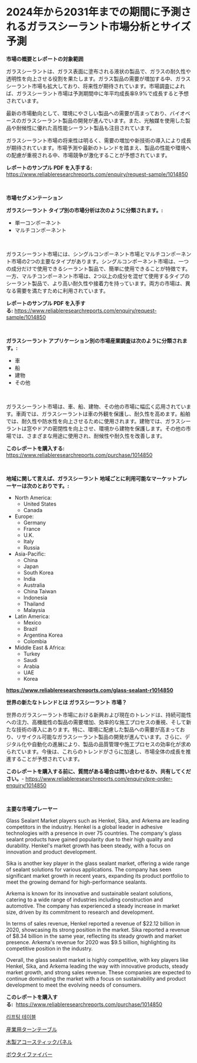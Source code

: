 <p><h1>2024年から2031年までの期間に予測されるガラスシーラント市場分析とサイズ予測</h1></p><p><strong>市場の概要とレポートの対象範囲</strong></p>
<p><p>ガラスシーラントは、ガラス表面に塗布される液状の製品で、ガラスの耐久性や透明性を向上させる役割を果たします。ガラス製品の需要が増加する中、ガラスシーラント市場も拡大しており、将来性が期待されています。市場調査によれば、ガラスシーラント市場は予測期間中に年平均成長率9.9%で成長すると予想されています。</p><p>最新の市場動向として、環境にやさしい製品への需要が高まっており、バイオベースのガラスシーラント製品の開発が進んでいます。また、光触媒を使用した製品や耐候性に優れた高性能シーラント製品も注目されています。</p><p>ガラスシーラント市場の将来性は明るく、需要の増加や新技術の導入により成長が期待されています。市場予測や最新のトレンドを踏まえ、製品の性能や環境への配慮が重視される中、市場競争が激化することが予想されています。</p></p>
<p><strong>レポートのサンプル PDF を入手する:</strong> <a href="https://www.reliableresearchreports.com/enquiry/request-sample/1014850">https://www.reliableresearchreports.com/enquiry/request-sample/1014850</a></p>
<p>&nbsp;</p>
<p><strong>市場セグメンテーション</strong></p>
<p><strong>ガラスシーラント タイプ別の市場分析は次のように分類されます。:</strong></p>
<p><ul><li>単一コンポーネント</li><li>マルチコンポーネント</li></ul></p>
<p>&nbsp;</p>
<p><p>ガラスシーラント市場には、シングルコンポーネント市場とマルチコンポーネント市場の2つの主要なタイプがあります。シングルコンポーネント市場は、一つの成分だけで使用できるシーラント製品で、簡単に使用できることが特徴です。一方、マルチコンポーネント市場は、2つ以上の成分を混ぜて使用するタイプのシーラント製品で、より高い耐久性や接着力を持っています。両方の市場は、異なる需要を満たすために利用されています。</p></p>
<p><strong>レポートのサンプル PDF を入手する:</strong>&nbsp;<a href="https://www.reliableresearchreports.com/enquiry/request-sample/1014850">https://www.reliableresearchreports.com/enquiry/request-sample/1014850</a></p>
<p>&nbsp;</p>
<p><strong> ガラスシーラント アプリケーション別の市場産業調査は次のように分類されます。:</strong></p>
<p><ul><li>車</li><li>船</li><li>建物</li><li>その他</li></ul></p>
<p>&nbsp;</p>
<p><p>ガラスシーラント市場は、車、船、建物、その他の市場に幅広く応用されています。車両では、ガラスシーラントは車の外観を保護し、耐久性を高めます。船舶では、耐久性や防水性を向上させるために使用されます。建物では、ガラスシーラントは窓やドアの密閉性を向上させ、環境から建物を保護します。その他の市場では、さまざまな用途に使用され、耐候性や耐久性を改善します。</p></p>
<p><strong>このレポートを購入する:</strong>&nbsp; <a href="https://www.reliableresearchreports.com/purchase/1014850">https://www.reliableresearchreports.com/purchase/1014850</a></p>
<p>&nbsp;</p>
<p><strong>地域に関して言えば、ガラスシーラント 地域ごとに利用可能なマーケットプレーヤーは次のとおりです。:</strong></p>
<p><ul>
    <li>
        North America:
        <ul>
            <li>United States</li>
            <li>Canada</li>
        </ul>
    </li>
    <li>
        Europe:
        <ul>
            <li>Germany</li>
            <li>France</li>
            <li>U.K.</li>
            <li>Italy</li>
            <li>Russia</li>
        </ul>
    </li>
    <li>
        Asia-Pacific:
        <ul>
            <li>China</li>
            <li>Japan</li>
            <li>South Korea</li>
            <li>India</li>
            <li>Australia</li>
            <li>China Taiwan</li>
            <li>Indonesia</li>
            <li>Thailand</li>
            <li>Malaysia</li>
        </ul>
    </li>
    <li>
        Latin America:
        <ul>
            <li>Mexico</li>
            <li>Brazil</li>
            <li>Argentina Korea</li>
            <li>Colombia</li>
        </ul>
    </li>
    <li>
        Middle East & Africa:
        <ul>
            <li>Turkey</li>
            <li>Saudi</li>
            <li>Arabia</li>
            <li>UAE</li>
            <li>Korea</li>
        </ul>
    </li>
    </ul></p>
<p><strong><a href="https://www.reliableresearchreports.com/glass-sealant-r1014850">https://www.reliableresearchreports.com/glass-sealant-r1014850</a></strong>&nbsp;</p>
<p><strong>世界の新たなトレンドとは ガラスシーラント 市場？</strong></p>
<p><p>世界のガラスシーラント市場における新興および現在のトレンドは、持続可能性への注力、高機能性の製品の需要増加、効率的な施工プロセスの重視、そして新たな技術の導入にあります。特に、環境に配慮した製品への需要が高まっており、リサイクル可能なガラスシーラント製品の開発が進んでいます。さらに、デジタル化や自動化の進展により、製品の品質管理や施工プロセスの効率化が求められています。今後は、これらのトレンドがさらに加速し、市場全体の成長を推進することが予想されています。</p></p>
<p><strong>このレポートを購入する前に、質問がある場合は問い合わせるか、共有してください。</strong>- <a href="https://www.reliableresearchreports.com/enquiry/pre-order-enquiry/1014850">https://www.reliableresearchreports.com/enquiry/pre-order-enquiry/1014850</a></p>
<p>&nbsp;</p>
<p><strong>主要な市場プレーヤー</strong></p>
<p><p>Glass Sealant Market players such as Henkel, Sika, and Arkema are leading competitors in the industry. Henkel is a global leader in adhesive technologies with a presence in over 75 countries. The company's glass sealant products have gained popularity due to their high quality and durability. Henkel's market growth has been steady, with a focus on innovation and product development.</p><p>Sika is another key player in the glass sealant market, offering a wide range of sealant solutions for various applications. The company has seen significant market growth in recent years, expanding its product portfolio to meet the growing demand for high-performance sealants.</p><p>Arkema is known for its innovative and sustainable sealant solutions, catering to a wide range of industries including construction and automotive. The company has experienced a steady increase in market size, driven by its commitment to research and development.</p><p>In terms of sales revenue, Henkel reported a revenue of $22.12 billion in 2020, showcasing its strong position in the market. Sika reported a revenue of $8.34 billion in the same year, reflecting its steady growth and market presence. Arkema's revenue for 2020 was $9.5 billion, highlighting its competitive position in the industry.</p><p>Overall, the glass sealant market is highly competitive, with key players like Henkel, Sika, and Arkema leading the way with innovative products, steady market growth, and strong sales revenue. These companies are expected to continue dominating the market with a focus on sustainability and product development to meet the evolving needs of consumers.</p></p>
<p><strong>このレポートを購入する:</strong>&nbsp;&nbsp;<a href="https://www.reliableresearchreports.com/purchase/1014850">https://www.reliableresearchreports.com/purchase/1014850</a></p>
<p><p><a href="https://medium.com/@joehodytkiewicz980/%EB%A6%AC%ED%94%84%ED%8C%85-%ED%85%8C%EC%9D%B4%EB%B8%94-%EC%8B%9C%EC%9E%A5%EC%9D%80-%EC%8B%9C%EC%9E%A5-%EC%A0%90%EC%9C%A0%EC%9C%A8-%EC%8B%9C%EC%9E%A5-%ED%8A%B8%EB%A0%8C%EB%93%9C-%EB%B0%8F-%EC%8B%9C%EC%9E%A5-%EC%84%B1%EC%9E%A5%EC%97%90-%EB%8C%80%ED%95%9C-%EC%A0%95%EB%B3%B4%EB%A5%BC-%EC%A0%9C%EA%B3%B5%ED%95%A9%EB%8B%88%EB%8B%A4-f927a61f8020">리프팅 테이블</a></p><p><a href="https://medium.com/@jackpeters644/%E7%94%A3%E6%A5%AD%E3%82%BF%E3%83%BC%E3%83%B3%E3%83%86%E3%83%BC%E3%83%96%E3%83%AB%E5%B8%82%E5%A0%B4%E8%A6%8F%E6%A8%A1%E3%81%AF-%E3%82%B0%E3%83%AD%E3%83%BC%E3%83%90%E3%83%AB%E7%94%A3%E6%A5%AD%E3%81%AB%E3%81%8A%E3%81%91%E3%82%8B%E6%9C%80%E9%81%A9%E3%81%AA%E3%83%9E%E3%83%BC%E3%82%B1%E3%83%86%E3%82%A3%E3%83%B3%E3%82%B0%E3%83%81%E3%83%A3%E3%83%8D%E3%83%AB%E3%82%92%E6%98%8E%E3%82%89%E3%81%8B%E3%81%AB%E3%81%99%E3%82%8B-8981171b53f6">産業用ターンテーブル</a></p><p><a href="https://github.com/one-cool-chick/Market-Research-Report-List-1/blob/main/269011319852.md">木製アコースティックパネル</a></p><p><a href="https://medium.com/@elenorkiehn/%E3%83%9C%E3%82%A6%E3%82%BF%E3%82%A4%E3%83%95%E3%82%A1%E3%82%A4%E3%83%90%E3%83%BC%E3%83%9E%E3%83%BC%E3%82%B1%E3%83%83%E3%83%88%E3%81%AF-%E3%82%B7%E3%82%A7%E3%82%A2-%E3%82%B5%E3%82%A4%E3%82%BA-2031%E5%B9%B4%E3%81%BE%E3%81%A7%E3%81%AE%E4%BA%88%E6%B8%AC%E3%81%AB%E7%84%A6%E7%82%B9%E3%82%92%E5%BD%93%E3%81%A6%E3%81%A6%E3%81%84%E3%81%BE%E3%81%99-6d4a3569c9af">ボウタイファイバー</a></p></p>